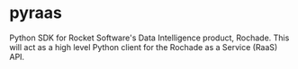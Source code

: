 # pyraas
Python SDK for Rocket Software's Data Intelligence product, Rochade. This will act as a high level Python client for the Rochade as a Service (RaaS) API.
